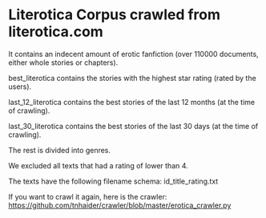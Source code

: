 # Literotica Corpus crawled from literotica.com 
It contains an indecent amount of erotic fanfiction (over 110000 documents, either whole stories or chapters).

best_literotica contains the stories with the highest star rating (rated by the users).

last_12_literotica contains the best stories of the last 12 months (at the time of crawling).

last_30_literotica contains the best stories of the last 30 days (at the time of crawling).

The rest is divided into genres.

We excluded all texts that had a rating of lower than 4.

The texts have the following filename schema:
id_title_rating.txt

If you want to crawl it again, here is the crawler:
https://github.com/tnhaider/crawler/blob/master/erotica_crawler.py

